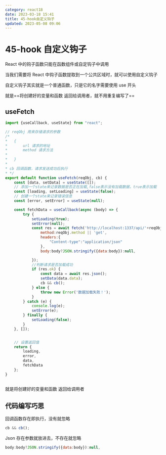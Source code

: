 ```yaml
---
category: react18
date: 2023-03-18 15:41
title: 45-hook自定义钩子
updated: 2023-05-08 09:06
---
```


# 45-hook 自定义钩子

React 中的钩子函数只能在函数组件或自定钩子中调用

当我们需要将 React 中钩子函数提取到一个公共区域时，就可以使用自定义钩子

自定义钩子其实就是一个普通函数，只是它的名字需要使用 use 开头

就是==将创建好的变量和函数 返回给调用者，就不用重复编写了==

## useFetch

```js
import {useCallback, useState} from "react";

// reqObj 用来存储请求的参数
/*
*   {
*       url 请求的地址
*       method 请求方法
*
*   }
*
* cb 回调函数，请求发送成功后执行
* */
export default function useFetch(reqObj, cb) {
    const [data, setData] = useState([]);
    // 添加一个state来记录数据是否正在加载,false表示没有加载数据，true表示加载
    const [loading, setLoading] = useState(false);
    // 创建一个state来记录错误信息
    const [error, setError] = useState(null);

    const fetchData = useCallback(async (body) => {
        try {
            setLoading(true);
            setError(null);
            const res = await fetch('http://localhost:1337/api/'+reqObj.url, {
                method:reqObj.method || 'get',
                headers:{
                    "Content-type":"application/json"
                },
                body:body?JSON.stringify({data:body}):null,

            });
            //判断请求是否加载成功
            if (res.ok) {
                const data = await res.json();
                setData(data.data);
                cb && cb();
            } else {
                throw new Error('数据加载失败！');
            }
        } catch (e) {
            console.log(e);
            setError(e);
        } finally {
            setLoading(false);
        }
    }, []);


    // 设置返回值
    return {
        loading,
        error,
        data,
        fetchData
    };
}



```

就是将创建好的变量和函数 返回给调用者

## 代码编写巧思

回调函数存在即执行，没有就忽略

```js
cb && cb();
```

Json 存在参数就放进去，不存在就忽略

```js
body:body?JSON.stringify({data:body}):null,
```